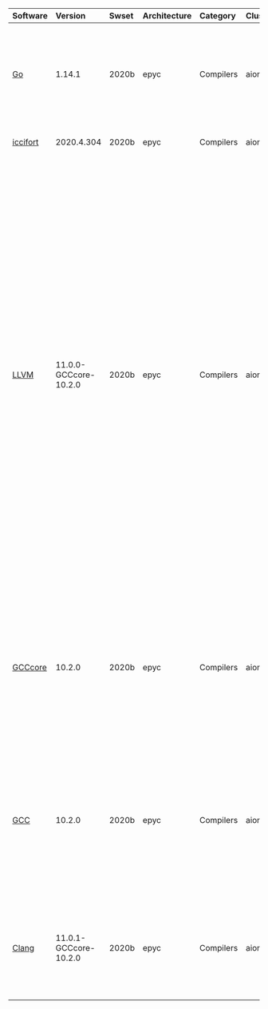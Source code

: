 | Software                                                                      | Version                      | Swset        | Architecture   | Category         | Clusters    | Description                                                                                                                                                                                                                                                                                                                                                                                                                                                                                          |
|:------------------------------------------------------------------------------|:-----------------------------|:-------------|:---------------|:-----------------|:------------|:-----------------------------------------------------------------------------------------------------------------------------------------------------------------------------------------------------------------------------------------------------------------------------------------------------------------------------------------------------------------------------------------------------------------------------------------------------------------------------------------------------|
| <p><a href=https://www.golang.org>Go</a></p>                                  | <p>1.14.1</p>                | <p>2020b</p> | <p>epyc</p>    | <p>Compilers</p> | <p>aion</p> | Go is an open source programming language that makes it easy to build simple, reliable, and efficient software.                                                                                                                                                                                                                                                                                                                                                                                      |
| <p><a href=https://software.intel.com/en-us/intel-compilers/>iccifort</a></p> | <p>2020.4.304</p>            | <p>2020b</p> | <p>epyc</p>    | <p>Compilers</p> | <p>aion</p> | Intel C, C++ & Fortran compilers                                                                                                                                                                                                                                                                                                                                                                                                                                                                     |
| <p><a href=https://llvm.org/>LLVM</a></p>                                     | <p>11.0.0-GCCcore-10.2.0</p> | <p>2020b</p> | <p>epyc</p>    | <p>Compilers</p> | <p>aion</p> | The LLVM Core libraries provide a modern source- and target-independent optimizer, along with code generation support for many popular CPUs (as well as some less common ones!) These libraries are built around a well specified code representation known as the LLVM intermediate representation ("LLVM IR"). The LLVM Core libraries are well documented, and it is particularly easy to invent your own language (or port an existing compiler) to use LLVM as an optimizer and code generator. |
| <p><a href=https://gcc.gnu.org/>GCCcore</a></p>                               | <p>10.2.0</p>                | <p>2020b</p> | <p>epyc</p>    | <p>Compilers</p> | <p>aion</p> | The GNU Compiler Collection includes front ends for C, C++, Objective-C, Fortran, Java, and Ada, as well as libraries for these languages (libstdc++, libgcj,...).                                                                                                                                                                                                                                                                                                                                   |
| <p><a href=https://gcc.gnu.org/>GCC</a></p>                                   | <p>10.2.0</p>                | <p>2020b</p> | <p>epyc</p>    | <p>Compilers</p> | <p>aion</p> | The GNU Compiler Collection includes front ends for C, C++, Objective-C, Fortran, Java, and Ada, as well as libraries for these languages (libstdc++, libgcj,...).                                                                                                                                                                                                                                                                                                                                   |
| <p><a href=https://clang.llvm.org/>Clang</a></p>                              | <p>11.0.1-GCCcore-10.2.0</p> | <p>2020b</p> | <p>epyc</p>    | <p>Compilers</p> | <p>aion</p> | C, C++, Objective-C compiler, based on LLVM.  Does not include C++ standard library -- use libstdc++ from GCC.                                                                                                                                                                                                                                                                                                                                                                                       |